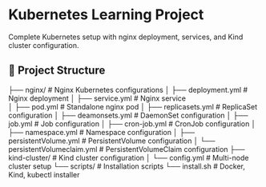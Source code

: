 # Kubernetes Learning Project

Complete Kubernetes setup with nginx deployment, services, and Kind cluster configuration.

## 📁 Project Structure

├── nginx/                          # Nginx Kubernetes configurations
│   ├── deployment.yml              # Nginx deployment
│   ├── service.yml                 # Nginx service  
│   ├── pod.yml                     # Standalone nginx pod
│   ├── replicasets.yml             # ReplicaSet configuration
│   ├── deamonsets.yml              # DaemonSet configuration
│   ├── job.yml                     # Job configuration
│   ├── cron-job.yml                # CronJob configuration
│   ├── namespace.yml               # Namespace configuration
│   ├── persistentVolume.yml        # PersistentVolume configuration
│   └── persistentVolumeclaim.yml   # PersistentVolumeClaim configuration
├── kind-cluster/                   # Kind cluster configuration
│   └── config.yml                  # Multi-node cluster setup
└── scripts/                        # Installation scripts
   └── install.sh                  # Docker, Kind, kubectl installer


